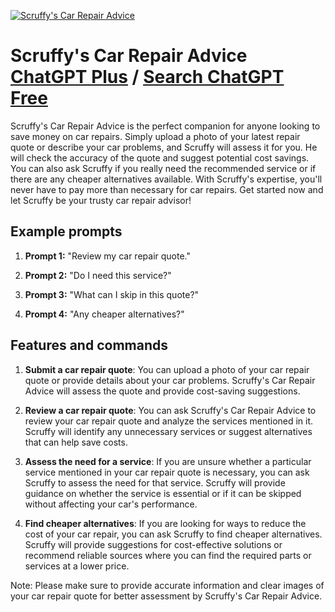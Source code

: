 
[![Scruffy's Car Repair Advice](https://files.oaiusercontent.com/file-5Wl2QHtevBGeXhzk1JxtaIU7?se=2123-10-17T16%3A44%3A17Z&sp=r&sv=2021-08-06&sr=b&rscc=max-age%3D31536000%2C%20immutable&rscd=attachment%3B%20filename%3Dfe913f35-2bde-4744-8409-5fcc68a91e7f.png&sig=oOMg6Ejxen4Fel0yQd74bmWLBuVChWNFxa3jYjymTn0%3D)](https://chat.openai.com/g/g-69AuJhsig-scruffy-s-car-repair-advice)

# Scruffy's Car Repair Advice [ChatGPT Plus](https://chat.openai.com/g/g-69AuJhsig-scruffy-s-car-repair-advice) / [Search ChatGPT Free](https://gptcall.net/index.html#/?search=Scruffy's%20Car%20Repair%20Advice)

Scruffy's Car Repair Advice is the perfect companion for anyone looking to save money on car repairs. Simply upload a photo of your latest repair quote or describe your car problems, and Scruffy will assess it for you. He will check the accuracy of the quote and suggest potential cost savings. You can also ask Scruffy if you really need the recommended service or if there are any cheaper alternatives available. With Scruffy's expertise, you'll never have to pay more than necessary for car repairs. Get started now and let Scruffy be your trusty car repair advisor!

## Example prompts

1. **Prompt 1:** "Review my car repair quote."

2. **Prompt 2:** "Do I need this service?"

3. **Prompt 3:** "What can I skip in this quote?"

4. **Prompt 4:** "Any cheaper alternatives?"

## Features and commands

1. **Submit a car repair quote**: You can upload a photo of your car repair quote or provide details about your car problems. Scruffy's Car Repair Advice will assess the quote and provide cost-saving suggestions.

2. **Review a car repair quote**: You can ask Scruffy's Car Repair Advice to review your car repair quote and analyze the services mentioned in it. Scruffy will identify any unnecessary services or suggest alternatives that can help save costs.

3. **Assess the need for a service**: If you are unsure whether a particular service mentioned in your car repair quote is necessary, you can ask Scruffy to assess the need for that service. Scruffy will provide guidance on whether the service is essential or if it can be skipped without affecting your car's performance.

4. **Find cheaper alternatives**: If you are looking for ways to reduce the cost of your car repair, you can ask Scruffy to find cheaper alternatives. Scruffy will provide suggestions for cost-effective solutions or recommend reliable sources where you can find the required parts or services at a lower price.

Note: Please make sure to provide accurate information and clear images of your car repair quote for better assessment by Scruffy's Car Repair Advice.


